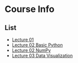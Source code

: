 # Course Info
## List
* [Lecture 01](http://nbviewer.jupyter.org/github/johnny12150/Data_Analytics_Course/blob/master/Lecture%201/Lecture%20%201%20-%20Introduction%20to%20Data%20Analytics.ipynb)
* [Lecture 02 Basic Python](http://nbviewer.jupyter.org/github/johnny12150/Data_Analytics_Course/blob/master/Lecture%202/Lecture%202%20-%20Basic%20Python%20Foundation%20and%20Data%20Analytics%20Libraries.ipynb)
* [Lecture 02 NumPy](http://nbviewer.jupyter.org/github/johnny12150/Data_Analytics_Course/blob/master/Lecture%202/Lecture%202%20-%20NumPy%20Basics%20Arrays%20and%20Vectorized%20Computation.ipynb)
* [Lecture 03 Data Visualization]()